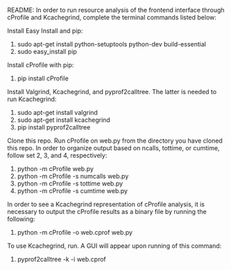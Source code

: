 README:
  In order to run resource analysis of the frontend interface through cProfile and Kcachegrind,
  complete the terminal commands listed below:
  
  Install Easy Install and pip:
  
 1) sudo apt-get install python-setuptools python-dev build-essential 
 2) sudo easy_install pip 
 
  Install cProfile with pip:
  
  1) pip install cProfile
  
  Install Valgrind, Kcachegrind, and pyprof2calltree. The latter is needed to run Kcachegrind:
  
  1) sudo apt-get install valgrind
  2) sudo apt-get install kcachegrind
  3) pip install pyprof2calltree
  
  Clone this repo. Run cProfile on web.py from the directory you have cloned this repo.
  In order to organize output based on ncalls, tottime, or cumtime, follow set 2, 3, 
  and 4, respectively:
  
  1) python -m cProfile web.py
  2) python -m cProfile -s numcalls web.py
  3) python -m cProfile -s tottime web.py
  4) python -m cProfile -s cumtime web.py
  
  In order to see a Kcachegrind representation of cProfile analysis, it is necessary to
  output the cProfile results as a binary file by running the following:
  
  1) python -m cProfile -o web.cprof web.py

  To use Kcachegrind, run. A GUI will appear upon running of this command:
  
  1) pyprof2calltree -k -i web.cprof
